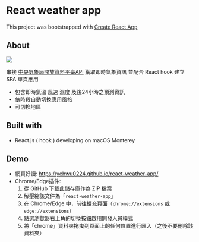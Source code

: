 # React weather app 
This project was bootstrapped with [Create React App](https://github.com/facebook/create-react-app)

## About
![](https://imgur.com/PLEqiZQ.jpg)

串接 [中央氣象局開放資料平臺API](https://opendata.cwb.gov.tw/dist/opendata-swagger.html) 獲取即時氣象資訊
並配合 React hook 建立 SPA 單頁應用
- 包含即時氣溫 風速 濕度 及後24小時之預測資訊
- 依時段自動切換應用風格
- 可切換地區

## Built with
- React.js ( hook )
developing on macOS Monterey

## Demo
- 網頁好讀: <https://yehwu0224.github.io/react-weather-app/>
- Chrome/Edge插件:
    1. 從 GitHub 下載此儲存庫作為 ZIP 檔案
    1. 解壓縮該文件為「`react-weather-app`」
    1. 在 Chrome/Edge 中，前往擴充頁面（`chrome://extensions` 或 `edge://extensions`）
    1. 點選瀏覽器右上角的切換按鈕啟用開發人員模式
    1. 將「chrome」資料夾拖曳到頁面上的任何位置進行匯入（之後不要刪除該資料夾）
